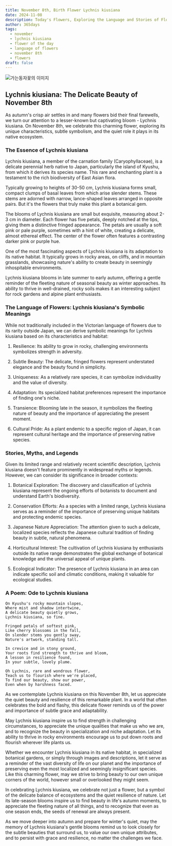 ```yaml
---
title: November 8th, Birth Flower Lychnis kiusiana
date: 2024-11-08
description: Today's Flowers, Exploring the Language and Stories of Flowers Lychnis kiusiana
author: 365days
tags:
  - november
  - lychnis kiusiana
  - flower of the day
  - language of flowers
  - november 8th
  - flowers
draft: false
---
```



![가는동자꽃의 이미지](https://cdn.pixabay.com/photo/2017/05/30/23/00/flower-2358507_960_720.jpg#center)

## Lychnis kiusiana: The Delicate Beauty of November 8th

As autumn's crisp air settles in and many flowers bid their final farewells, we turn our attention to a lesser-known but captivating bloom - Lychnis kiusiana. On November 8th, we celebrate this charming flower, exploring its unique characteristics, subtle symbolism, and the quiet role it plays in its native ecosystem.

### The Essence of Lychnis kiusiana

Lychnis kiusiana, a member of the carnation family (Caryophyllaceae), is a delicate perennial herb native to Japan, particularly the island of Kyushu, from which it derives its species name. This rare and enchanting plant is a testament to the rich biodiversity of East Asian flora.

Typically growing to heights of 30-50 cm, Lychnis kiusiana forms small, compact clumps of basal leaves from which arise slender stems. These stems are adorned with narrow, lance-shaped leaves arranged in opposite pairs. But it's the flowers that truly make this plant a botanical gem.

The blooms of Lychnis kiusiana are small but exquisite, measuring about 2-3 cm in diameter. Each flower has five petals, deeply notched at the tips, giving them a distinctive fringed appearance. The petals are usually a soft pink or pale purple, sometimes with a hint of white, creating a delicate, almost ethereal effect. The center of the flower often features a contrasting darker pink or purple hue.

One of the most fascinating aspects of Lychnis kiusiana is its adaptation to its native habitat. It typically grows in rocky areas, on cliffs, and in mountain grasslands, showcasing nature's ability to create beauty in seemingly inhospitable environments.

Lychnis kiusiana blooms in late summer to early autumn, offering a gentle reminder of the fleeting nature of seasonal beauty as winter approaches. Its ability to thrive in well-drained, rocky soils makes it an interesting subject for rock gardens and alpine plant enthusiasts.

### The Language of Flowers: Lychnis kiusiana's Symbolic Meanings

While not traditionally included in the Victorian language of flowers due to its rarity outside Japan, we can derive symbolic meanings for Lychnis kiusiana based on its characteristics and habitat:

1. Resilience: Its ability to grow in rocky, challenging environments symbolizes strength in adversity.

2. Subtle Beauty: The delicate, fringed flowers represent understated elegance and the beauty found in simplicity.

3. Uniqueness: As a relatively rare species, it can symbolize individuality and the value of diversity.

4. Adaptation: Its specialized habitat preferences represent the importance of finding one's niche.

5. Transience: Blooming late in the season, it symbolizes the fleeting nature of beauty and the importance of appreciating the present moment.

6. Cultural Pride: As a plant endemic to a specific region of Japan, it can represent cultural heritage and the importance of preserving native species.

### Stories, Myths, and Legends

Given its limited range and relatively recent scientific description, Lychnis kiusiana doesn't feature prominently in widespread myths or legends. However, we can consider its significance in broader contexts:

1. Botanical Exploration: The discovery and classification of Lychnis kiusiana represent the ongoing efforts of botanists to document and understand Earth's biodiversity.

2. Conservation Efforts: As a species with a limited range, Lychnis kiusiana serves as a reminder of the importance of preserving unique habitats and protecting endemic species.

3. Japanese Nature Appreciation: The attention given to such a delicate, localized species reflects the Japanese cultural tradition of finding beauty in subtle, natural phenomena.

4. Horticultural Interest: The cultivation of Lychnis kiusiana by enthusiasts outside its native range demonstrates the global exchange of botanical knowledge and the universal appeal of unique plants.

5. Ecological Indicator: The presence of Lychnis kiusiana in an area can indicate specific soil and climatic conditions, making it valuable for ecological studies.

### A Poem: Ode to Lychnis kiusiana

	On Kyushu's rocky mountain slopes,
	Where mist and shadow intertwine,
	A delicate beauty quietly grows,
	Lychnis kiusiana, so fine.
	
	Fringed petals of softest pink,
	Like cherry blossoms in the fall,
	On slender stems you gently sway,
	Nature's artwork, standing tall.
	
	In crevice and in stony ground,
	Your roots find strength to thrive and bloom,
	A lesson in resilience found,
	In your subtle, lovely plume.
	
	Oh Lychnis, rare and wondrous flower,
	Teach us to flourish where we're placed,
	To find our beauty, show our power,
	Even when by harshness faced.

As we contemplate Lychnis kiusiana on this November 8th, let us appreciate the quiet beauty and resilience of this remarkable plant. In a world that often celebrates the bold and flashy, this delicate flower reminds us of the power and importance of subtle grace and adaptability.

May Lychnis kiusiana inspire us to find strength in challenging circumstances, to appreciate the unique qualities that make us who we are, and to recognize the beauty in specialization and niche adaptation. Let its ability to thrive in rocky environments encourage us to put down roots and flourish wherever life plants us.

Whether we encounter Lychnis kiusiana in its native habitat, in specialized botanical gardens, or simply through images and descriptions, let it serve as a reminder of the vast diversity of life on our planet and the importance of preserving even the most localized and seemingly insignificant species. Like this charming flower, may we strive to bring beauty to our own unique corners of the world, however small or overlooked they might seem.

In celebrating Lychnis kiusiana, we celebrate not just a flower, but a symbol of the delicate balance of ecosystems and the quiet resilience of nature. Let its late-season blooms inspire us to find beauty in life's autumn moments, to appreciate the fleeting nature of all things, and to recognize that even as one season ends, the seeds of renewal are always present.

As we move deeper into autumn and prepare for winter's quiet, may the memory of Lychnis kiusiana's gentle blooms remind us to look closely for the subtle beauties that surround us, to value our own unique attributes, and to persist with grace and resilience, no matter the challenges we face.